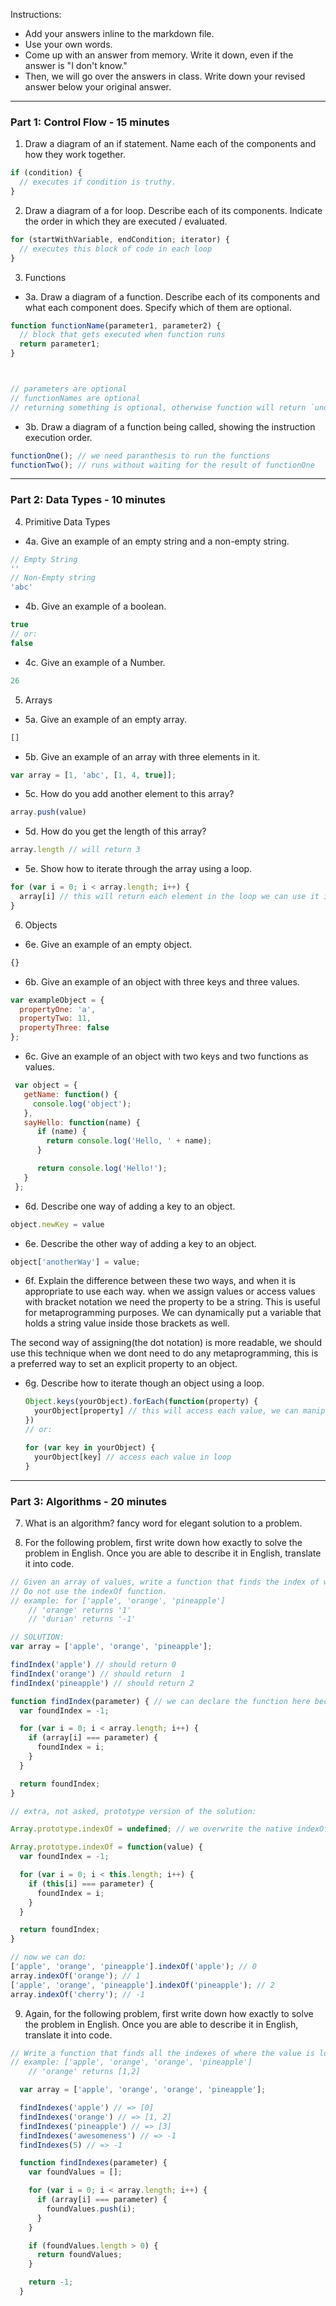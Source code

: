 Instructions:

- Add your answers inline to the markdown file.
- Use your own words.
- Come up with an answer from memory. Write it down, even if the answer is "I don't know."
- Then, we will go over the answers in class. Write down your revised answer below your original answer.

---
### Part 1: Control Flow - 15 minutes

1. Draw a diagram of an if statement. Name each of the components and how they work together.

  ```js
  if (condition) {
    // executes if condition is truthy.
  }
  ```

2. Draw a diagram of a for loop. Describe each of its components. Indicate the order in which they are executed / evaluated.

  ```js
  for (startWithVariable, endCondition; iterator) {
    // executes this block of code in each loop
  }
  ```

3. Functions
 - 3a. Draw a diagram of a function. Describe each of its components and what each component does. Specify which of them are optional.

 ```js
 function functionName(parameter1, parameter2) {
   // block that gets executed when function runs
   return parameter1;
 }



// parameters are optional
// functionNames are optional
// returning something is optional, otherwise function will return `undefined`
```

 - 3b. Draw a diagram of a function being called, showing the instruction execution order.

 ```js
 functionOne(); // we need paranthesis to run the functions
 functionTwo(); // runs without waiting for the result of functionOne
 ```
 ---

### Part 2: Data Types - 10 minutes

4. Primitive Data Types
 - 4a. Give an example of an empty string and a non-empty string.
 ```js
 // Empty String
 ''
 // Non-Empty string
 'abc'
 ```

 - 4b. Give an example of a boolean.
 ```js
 true
 // or:
 false
 ```
 - 4c. Give an example of a Number.
 ```js
 26
 ```

5. Arrays
 - 5a. Give an example of an empty array.
 ```js
 []
 ```
 - 5b. Give an example of an array with three elements in it.
 ```js
 var array = [1, 'abc', [1, 4, true]];
 ```

 - 5c. How do you add another element to this array?
 ```js
 array.push(value)
 ```
 - 5d. How do you get the length of this array?
 ```js
 array.length // will return 3
 ```
 - 5e. Show how to iterate through the array using a loop.
 ```js
 for (var i = 0; i < array.length; i++) {
   array[i] // this will return each element in the loop we can use it inside this block
 }
 ```

6. Objects
 - 6e. Give an example of an empty object.
 ```js
 {}
 ```
 - 6b. Give an example of an object with three keys and three values.
 ```js
 var exampleObject = {
   propertyOne: 'a',
   propertyTwo: 11,
   propertyThree: false
 };
 ```
 - 6c. Give an example of an object with two keys and two functions as values.
```js
 var object = {
   getName: function() {
     console.log('object');
   },
   sayHello: function(name) {
      if (name) {
        return console.log('Hello, ' + name);
      }

      return console.log('Hello!');
   }
 };
 ```
 - 6d. Describe one way of adding a key to an object.
 ```js
 object.newKey = value
 ```
 - 6e. Describe the other way of adding a key to an object.
 ```js
 object['anotherWay'] = value;
 ```
 - 6f. Explain the difference between these two ways, and when it is appropriate to use each way.
 when we assign values or access values with bracket notation we need the property to be a string. This is useful
 for metaprogramming purposes. We can dynamically put a variable that holds a string value inside those brackets as well.

 The second way of assigning(the dot notation) is more readable, we should use this technique when we dont need to do any
 metaprogramming, this is a preferred way to set an explicit property to an object.

- 6g. Describe how to iterate though an object using a loop.
  ```js
  Object.keys(yourObject).forEach(function(property) {
    yourObject[property] // this will access each value, we can manipulate it
  })
  // or:

  for (var key in yourObject) {
    yourObject[key] // access each value in loop
  }
  ```
---
### Part 3: Algorithms - 20 minutes

7. What is an algorithm?
  fancy word for elegant solution to a problem.

8. For the following problem, first write down how exactly to solve the problem in English. Once you are able to describe it in English, translate it into code.

```js
// Given an array of values, write a function that finds the index of where the value is located, and if nothing is found, returns -1.
// Do not use the indexOf function.
// example: for ['apple', 'orange', 'pineapple']
	// 'orange' returns '1'
	// 'durian' returns '-1'
```

```js
// SOLUTION:
var array = ['apple', 'orange', 'pineapple'];

findIndex('apple') // should return 0
findIndex('orange') // should return  1
findIndex('pineapple') // should return 2

function findIndex(parameter) { // we can declare the function here because of hoisting
  var foundIndex = -1;

  for (var i = 0; i < array.length; i++) {
    if (array[i] === parameter) {
      foundIndex = i;
    }
  }

  return foundIndex;
}

// extra, not asked, prototype version of the solution:

Array.prototype.indexOf = undefined; // we overwrite the native indexOf() function

Array.prototype.indexOf = function(value) {
  var foundIndex = -1;

  for (var i = 0; i < this.length; i++) {
    if (this[i] === parameter) {
      foundIndex = i;
    }
  }

  return foundIndex;  
}

// now we can do:
['apple', 'orange', 'pineapple'].indexOf('apple'); // 0
array.indexOf('orange'); // 1
['apple', 'orange', 'pineapple'].indexOf('pineapple'); // 2
array.indexOf('cherry'); // -1
```

9. Again, for the following problem, first write down how exactly to solve the problem in English. Once you are able to describe it in English, translate it into code.

```js
// Write a function that finds all the indexes of where the value is located and returns them in an array, and if nothing is found, returns -1
// example: ['apple', 'orange', 'orange', 'pineapple']
	// 'orange' returns [1,2]
```

```js
  var array = ['apple', 'orange', 'orange', 'pineapple'];

  findIndexes('apple') // => [0]
  findIndexes('orange') // => [1, 2]
  findIndexes('pineapple') // => [3]
  findIndexes('awesomeness') // => -1
  findIndexes(5) // => -1

  function findIndexes(parameter) {
    var foundValues = [];

    for (var i = 0; i < array.length; i++) {
      if (array[i] === parameter) {
        foundValues.push(i);
      }
    }

    if (foundValues.length > 0) {
      return foundValues;
    }

    return -1;
  }
```
